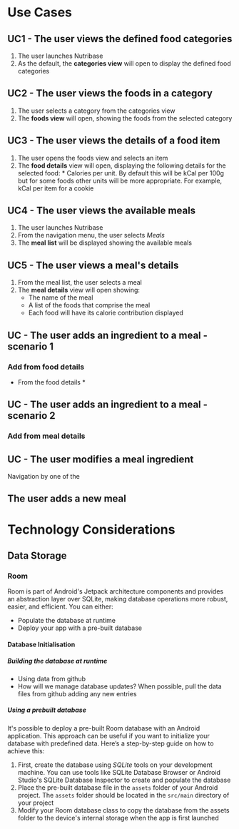 # Use Cases
## UC1  - The user views the defined food categories
1. The user launches Nutribase
2. As the default, the **categories view** will open to display the defined food categories
## UC2  - The user views the foods in a category
1. The user selects a category from the categories view
2. The **foods view** will open, showing the foods from the selected category
## UC3 - The user views the details of a food item
1. The user opens the foods view and selects an item
2. The **food details** view will open, displaying the following details for the selected food:
       * Calories per unit. By default this will be kCal per 100g but for some foods other units will be more appropriate. For example, kCal per item for a cookie
## UC4 - The user views the available meals
1. The user launches Nutribase
2. From the navigation menu, the user selects *Meals*
3. The **meal list** will be displayed showing the available meals
## UC5 - The user views a meal's details
1. From the meal list, the user selects a meal
2. The **meal details** view will open showing:
   * The name of the meal
   * A list of the foods that comprise the meal
   * Each food will have its calorie contribution displayed
## UC - The user adds an ingredient to a meal - scenario 1
### Add from food details
* From the food details *
## UC - The user adds an ingredient to a meal - scenario 2
### Add from meal details
## UC - The user modifies a meal ingredient
Navigation by one of the 
## The user adds a new meal



# Technology Considerations
## Data Storage
### Room
Room is part of Android's Jetpack architecture components and provides an abstraction layer over SQLite, making database operations more robust, easier, and efficient. You can either:
* Populate the database at runtime
* Deploy your app with a pre-built database
#### Database Initialisation
##### Building the database at runtime
* Using data from github
* How will we manage database updates?
  When possible, pull the data files from github adding any new entries
##### Using a prebuilt database
It's possible to deploy a pre-built Room database with an Android application. This approach can be useful if you want to initialize your database with predefined data. Here’s a step-by-step guide on how to achieve this:

1. First, create the database using *SQLite* tools on your development machine. You can use tools like SQLite Database Browser or Android Studio's SQLite Database Inspector to create and populate the database
2. Place the pre-built database file in the `assets` folder of your Android project. The `assets` folder should be located in the `src/main` directory of your project
3. Modify your Room database class to copy the database from the assets folder to the device's internal storage when the app is first launched
